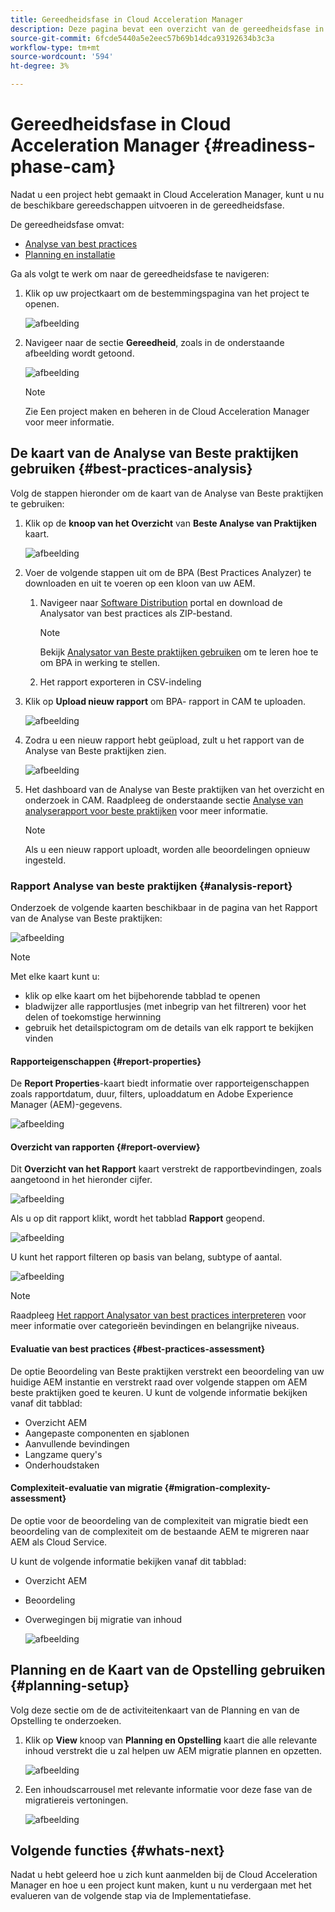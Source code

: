 ```yaml
---
title: Gereedheidsfase in Cloud Acceleration Manager
description: Deze pagina bevat een overzicht van de gereedheidsfase in Cloud Acceleration Manager.
source-git-commit: 6fcde5440a5e2eec57b69b14dca93192634b3c3a
workflow-type: tm+mt
source-wordcount: '594'
ht-degree: 3%

---
```



# Gereedheidsfase in Cloud Acceleration Manager {#readiness-phase-cam}

Nadat u een project hebt gemaakt in Cloud Acceleration Manager, kunt u nu de beschikbare gereedschappen uitvoeren in de gereedheidsfase.

De gereedheidsfase omvat:

* [Analyse van best practices](#best-practices-analysis)
* [Planning en installatie](#planning-setup)

Ga als volgt te werk om naar de gereedheidsfase te navigeren:

1. Klik op uw projectkaart om de bestemmingspagina van het project te openen.

   ![afbeelding](/help/move-to-cloud-service/cloud-acceleration-manager/assets/cam-landing1.png)

1. Navigeer naar de sectie **Gereedheid**, zoals in de onderstaande afbeelding wordt getoond.

   ![afbeelding](/help/move-to-cloud-service/cloud-acceleration-manager/assets/readiness-1.png)

   >[!NOTE]
   >Zie Een project maken en beheren in de Cloud Acceleration Manager voor meer informatie.

## De kaart van de Analyse van Beste praktijken gebruiken {#best-practices-analysis}

Volg de stappen hieronder om de kaart van de Analyse van Beste praktijken te gebruiken:

1. Klik op de **knoop van het Overzicht** van **Beste Analyse van Praktijken** kaart.

   ![afbeelding](/help/move-to-cloud-service/cloud-acceleration-manager/assets/readiness-2.png)

1. Voer de volgende stappen uit om de BPA (Best Practices Analyzer) te downloaden en uit te voeren op een kloon van uw AEM.

   1. Navigeer naar [Software Distribution](https://experience.adobe.com/#/downloads/content/software-distribution/en/aemcloud.html) portal en download de Analysator van best practices als ZIP-bestand.

      >[!NOTE]
      >Bekijk [Analysator van Beste praktijken gebruiken](https://experienceleague.adobe.com/docs/experience-manager-cloud-service/moving/cloud-migration/best-practices-analyzer/using-best-practices-analyzer.html?lang=en#imp-considerations) om te leren hoe te om BPA in werking te stellen.

   1. Het rapport exporteren in CSV-indeling

1. Klik op **Upload nieuw rapport** om BPA- rapport in CAM te uploaden.

   ![afbeelding](/help/move-to-cloud-service/cloud-acceleration-manager/assets/readiness-3.png)

1. Zodra u een nieuw rapport hebt geüpload, zult u het rapport van de Analyse van Beste praktijken zien.

   ![afbeelding](/help/move-to-cloud-service/cloud-acceleration-manager/assets/cam-bpareport.png)

1. Het dashboard van de Analyse van Beste praktijken van het overzicht en onderzoek in CAM. Raadpleeg de onderstaande sectie [Analyse van analyserapport voor beste praktijken](#analysis-report) voor meer informatie.

   >[!NOTE]
   >Als u een nieuw rapport uploadt, worden alle beoordelingen opnieuw ingesteld.

### Rapport Analyse van beste praktijken {#analysis-report}

Onderzoek de volgende kaarten beschikbaar in de pagina van het Rapport van de Analyse van Beste praktijken:

![afbeelding](/help/move-to-cloud-service/cloud-acceleration-manager/assets/cam-bpareport.png)

>[!NOTE]
> Met elke kaart kunt u:
>* klik op elke kaart om het bijbehorende tabblad te openen
>* bladwijzer alle rapportlusjes (met inbegrip van het filtreren) voor het delen of toekomstige herwinning
>* gebruik het detailspictogram om de details van elk rapport te bekijken vinden


#### Rapporteigenschappen {#report-properties}

De **Report Properties**-kaart biedt informatie over rapporteigenschappen zoals rapportdatum, duur, filters, uploaddatum en Adobe Experience Manager (AEM)-gegevens.

![afbeelding](/help/move-to-cloud-service/cloud-acceleration-manager/assets/report-properties.png)

#### Overzicht van rapporten {#report-overview}

Dit **Overzicht van het Rapport** kaart verstrekt de rapportbevindingen, zoals aangetoond in het hieronder cijfer.

![afbeelding](/help/move-to-cloud-service/cloud-acceleration-manager/assets/report-overview.png)

Als u op dit rapport klikt, wordt het tabblad **Rapport** geopend.

![afbeelding](/help/move-to-cloud-service/cloud-acceleration-manager/assets/report-overview2.png)

U kunt het rapport filteren op basis van belang, subtype of aantal.

![afbeelding](/help/move-to-cloud-service/cloud-acceleration-manager/assets/report-overview3.png)

>[!NOTE]
>Raadpleeg [Het rapport Analysator van best practices interpreteren](https://experienceleague.adobe.com/docs/experience-manager-cloud-service/moving/cloud-migration/best-practices-analyzer/using-best-practices-analyzer.html?lang=en) voor meer informatie over categorieën bevindingen en belangrijke niveaus.

#### Evaluatie van best practices {#best-practices-assessment}

De optie Beoordeling van Beste praktijken verstrekt een beoordeling van uw huidige AEM instantie en verstrekt raad over volgende stappen om AEM beste praktijken goed te keuren. U kunt de volgende informatie bekijken vanaf dit tabblad:

* Overzicht AEM
* Aangepaste componenten en sjablonen
* Aanvullende bevindingen
* Langzame query&#39;s
* Onderhoudstaken

#### Complexiteit-evaluatie van migratie {#migration-complexity-assessment}

De optie voor de beoordeling van de complexiteit van migratie biedt een beoordeling van de complexiteit om de bestaande AEM te migreren naar AEM als Cloud Service.

U kunt de volgende informatie bekijken vanaf dit tabblad:

* Overzicht AEM
* Beoordeling
* Overwegingen bij migratie van inhoud

   ![afbeelding](/help/move-to-cloud-service/cloud-acceleration-manager/assets/migration-complexity-1.png)

## Planning en de Kaart van de Opstelling gebruiken {#planning-setup}

Volg deze sectie om de de activiteitenkaart van de Planning en van de Opstelling te onderzoeken.

1. Klik op **View** knoop van **Planning en Opstelling** kaart die alle relevante inhoud verstrekt die u zal helpen uw AEM migratie plannen en opzetten.

   ![afbeelding](/help/move-to-cloud-service/cloud-acceleration-manager/assets/readiness-view.png)

1. Een inhoudscarrousel met relevante informatie voor deze fase van de migratiereis vertoningen.

   ![afbeelding](/help/move-to-cloud-service/cloud-acceleration-manager/assets/readiness-5-planning.png)

## Volgende functies {#whats-next}

Nadat u hebt geleerd hoe u zich kunt aanmelden bij de Cloud Acceleration Manager en hoe u een project kunt maken, kunt u nu verdergaan met het evalueren van de volgende stap via de Implementatiefase.
